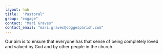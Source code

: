 ```yaml
---
layout: hub
title:  "Pastoral"
group: "engage"
contact: "Mari Graves"
contact_email: "mari.graves@coggesparish.com"
---
```



Our aim is to ensure that everyone has that sense of being completely loved and valued by God and by other people in the church.